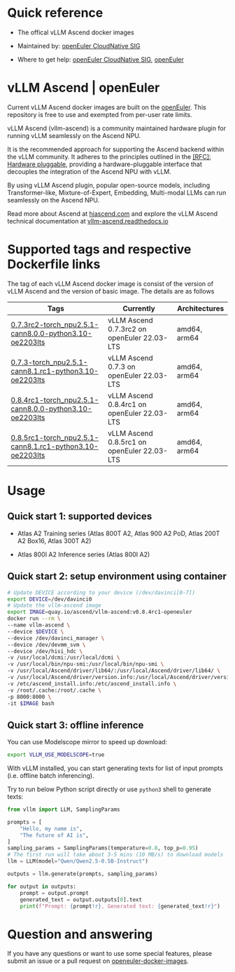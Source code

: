 # Quick reference

- The offical vLLM Ascend docker images

- Maintained by: [openEuler CloudNative SIG](https://gitee.com/openeuler/cloudnative)

- Where to get help: [openEuler CloudNative SIG](https://gitee.com/openeuler/cloudnative), [openEuler](https://gitee.com/openeuler/community)

# vLLM Ascend | openEuler

Current vLLM Ascend docker images are built on the [openEuler](https://repo.openeuler.org/)⁠. This repository is free to use and exempted from per-user rate limits.

vLLM Ascend (vllm-ascend) is a community maintained hardware plugin for running vLLM seamlessly on the Ascend NPU.

It is the recommended approach for supporting the Ascend backend within the vLLM community. It adheres to the principles outlined in the [[RFC]: Hardware pluggable](https://github.com/vllm-project/vllm/issues/11162), providing a hardware-pluggable interface that decouples the integration of the Ascend NPU with vLLM.

By using vLLM Ascend plugin, popular open-source models, including Transformer-like, Mixture-of-Expert, Embedding, Multi-modal LLMs can run seamlessly on the Ascend NPU.

Read more about Ascend at [hiascend.com](https://www.hiascend.com/en/) and explore the vLLM Ascend technical documentation at [vllm-ascend.readthedocs.io](https://vllm-ascend.readthedocs.io/en/latest/)

# Supported tags and respective Dockerfile links

The tag of each vLLM Ascend docker image is consist of the version of vLLM Ascend and the version of basic image. The details are as follows

| Tags | Currently |  Architectures|
|--|--|--|
|[0.7.3rc2-torch_npu2.5.1-cann8.0.0-python3.10-oe2203lts](https://gitee.com/openeuler/openeuler-docker-images/blob/master/AI/vllm-ascend/0.7.3rc2-torch_npu2.5.1-cann8.0.0-python3.10/22.03-lts/Dockerfile)| vLLM Ascend 0.7.3rc2 on openEuler 22.03-LTS | amd64, arm64 |
|[0.7.3-torch_npu2.5.1-cann8.1.rc1-python3.10-oe2203lts](https://gitee.com/openeuler/openeuler-docker-images/blob/master/AI/vllm-ascend/0.7.3-torch_npu2.5.1-cann8.1.rc1-python3.10/22.03-lts/Dockerfile)| vLLM Ascend 0.7.3 on openEuler 22.03-LTS | amd64, arm64 |
|[0.8.4rc1-torch_npu2.5.1-cann8.0.0-python3.10-oe2203lts](https://gitee.com/openeuler/openeuler-docker-images/blob/master/AI/vllm-ascend/0.8.4rc1-torch_npu2.5.1-cann8.0.0-python3.10/22.03-lts/Dockerfile)| vLLM Ascend 0.8.4rc1 on openEuler 22.03-LTS | amd64, arm64 |
|[0.8.5rc1-torch_npu2.5.1-cann8.1.rc1-python3.10-oe2203lts](https://gitee.com/openeuler/openeuler-docker-images/blob/master/AI/vllm-ascend/0.8.5rc1-torch_npu2.5.1-cann8.1.rc1-python3.10/22.03-lts/Dockerfile)| vLLM Ascend 0.8.5rc1 on openEuler 22.03-LTS | amd64, arm64 |

# Usage

## Quick start 1: supported devices

- Atlas A2 Training series (Atlas 800T A2, Atlas 900 A2 PoD, Atlas 200T A2 Box16, Atlas 300T A2)

- Atlas 800I A2 Inference series (Atlas 800I A2)

## Quick start 2: setup environment using container

```bash
# Update DEVICE according to your device (/dev/davinci[0-7])
export DEVICE=/dev/davinci0
# Update the vllm-ascend image
export IMAGE=quay.io/ascend/vllm-ascend:v0.8.4rc1-openeuler
docker run --rm \
--name vllm-ascend \
--device $DEVICE \
--device /dev/davinci_manager \
--device /dev/devmm_svm \
--device /dev/hisi_hdc \
-v /usr/local/dcmi:/usr/local/dcmi \
-v /usr/local/bin/npu-smi:/usr/local/bin/npu-smi \
-v /usr/local/Ascend/driver/lib64/:/usr/local/Ascend/driver/lib64/ \
-v /usr/local/Ascend/driver/version.info:/usr/local/Ascend/driver/version.info \
-v /etc/ascend_install.info:/etc/ascend_install.info \
-v /root/.cache:/root/.cache \
-p 8000:8000 \
-it $IMAGE bash
```

## Quick start 3: offline inference

You can use Modelscope mirror to speed up download:

```bash
export VLLM_USE_MODELSCOPE=true
```

With vLLM installed, you can start generating texts for list of input prompts (i.e. offline batch inferencing).

Try to run below Python script directly or use `python3` shell to generate texts:

```python
from vllm import LLM, SamplingParams

prompts = [
    "Hello, my name is",
    "The future of AI is",
]
sampling_params = SamplingParams(temperature=0.8, top_p=0.95)
# The first run will take about 3-5 mins (10 MB/s) to download models
llm = LLM(model="Qwen/Qwen2.5-0.5B-Instruct")

outputs = llm.generate(prompts, sampling_params)

for output in outputs:
    prompt = output.prompt
    generated_text = output.outputs[0].text
    print(f"Prompt: {prompt!r}, Generated text: {generated_text!r}")
```


# Question and answering

If you have any questions or want to use some special features, please submit an issue or a pull request on [openeuler-docker-images](https://gitee.com/openeuler/openeuler-docker-images)⁠.
